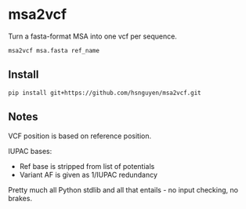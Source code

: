 # msa2vcf

Turn a fasta-format MSA into one vcf per sequence.

`msa2vcf msa.fasta ref_name`

## Install
`pip install git+https://github.com/hsnguyen/msa2vcf.git`

## Notes
VCF position is based on reference position.

IUPAC bases:
  - Ref base is stripped from list of potentials
  - Variant AF is given as 1/IUPAC redundancy
  
 Pretty much all Python stdlib and all that entails - no input checking, no brakes.
